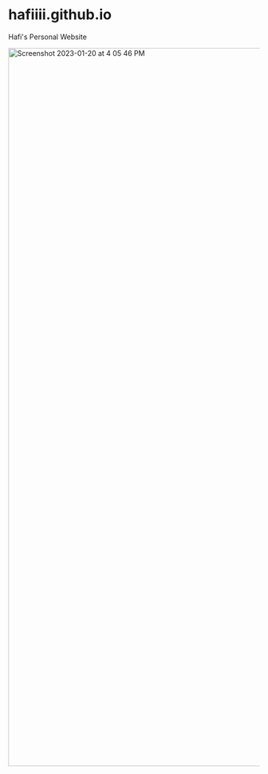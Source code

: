 # hafiiii.github.io
Hafi's Personal Website

<img width="1440" alt="Screenshot 2023-01-20 at 4 05 46 PM" src="https://user-images.githubusercontent.com/97942746/213646607-05a0a848-7f26-471f-9449-b1e637664ad3.png">
